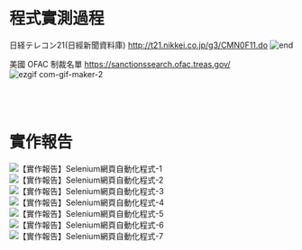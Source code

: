 # 程式實測過程
日経テレコン21(日經新聞資料庫) http://t21.nikkei.co.jp/g3/CMN0F11.do
![end](https://user-images.githubusercontent.com/66252302/99149659-697d4a00-26ca-11eb-8a67-3059431a7fb3.gif)

美國 OFAC 制裁名單 https://sanctionssearch.ofac.treas.gov/
![ezgif com-gif-maker-_2_](https://user-images.githubusercontent.com/66252302/99150038-d265c180-26cc-11eb-9fda-78b3c9aa0dcb.gif)
<br><br/>
<br><br/>
# 實作報告
![【實作報告】Selenium網頁自動化程式-1](https://user-images.githubusercontent.com/66252302/125805538-ae61426b-0b78-491b-8ebe-fe72c0bb0209.png)
![【實作報告】Selenium網頁自動化程式-2](https://user-images.githubusercontent.com/66252302/125805539-544f82a3-33aa-47af-b3d7-8f8ef2718812.png)
![【實作報告】Selenium網頁自動化程式-3](https://user-images.githubusercontent.com/66252302/125805545-138a0f1d-0d5b-457a-9894-a0fbafff8cb6.png)
![【實作報告】Selenium網頁自動化程式-4](https://user-images.githubusercontent.com/66252302/125805507-49c3c7bb-9cc6-42c1-90fa-7e73508eeac9.png)
![【實作報告】Selenium網頁自動化程式-5](https://user-images.githubusercontent.com/66252302/125805520-1c52775a-6804-4168-832c-7c91da01b9ab.png)
![【實作報告】Selenium網頁自動化程式-6](https://user-images.githubusercontent.com/66252302/125805526-4fafe759-5d2e-454a-898f-0f8162fe0e60.png)
![【實作報告】Selenium網頁自動化程式-7](https://user-images.githubusercontent.com/66252302/125805531-85049152-fd56-484b-8744-72d14dd93218.png)


